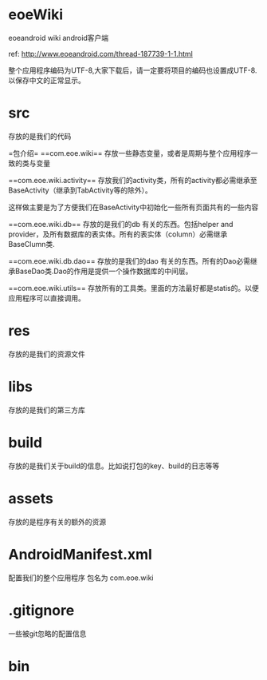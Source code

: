 ﻿eoeWiki
=======

eoeandroid wiki android客户端

ref:
http://www.eoeandroid.com/thread-187739-1-1.html

整个应用程序编码为UTF-8,大家下载后，请一定要将项目的编码也设置成UTF-8.以保存中文的正常显示。

src
========
存放的是我们的代码

=包介绍=
==com.eoe.wiki==
存放一些静态变量，或者是周期与整个应用程序一致的类与变量

==com.eoe.wiki.activity==
存放我们的activity类，所有的activity都必需继承至BaseActivity（继承到TabActivity等的除外）。

这样做主要是为了方便我们在BaseActivity中初始化一些所有页面共有的一些内容

==com.eoe.wiki.db==
存放的是我们的db 有关的东西。包括helper and provider，及所有数据库的表实体。所有的表实体（column）必需继承BaseClumn类.

==com.eoe.wiki.db.dao==
存放的是我们的dao 有关的东西。所有的Dao必需继承BaseDao类.Dao的作用是提供一个操作数据库的中间层。

==com.eoe.wiki.utils==
存放所有的工具类。里面的方法最好都是statis的。以便应用程序可以直接调用。

res
========
存放的是我们的资源文件

libs
========
存放的是我们的第三方库

build
========
存放的是我们关于build的信息。比如说打包的key、build的日志等等

assets
========
存放的是程序有关的额外的资源

AndroidManifest.xml
========
配置我们的整个应用程序
包名为 com.eoe.wiki

.gitignore
========
一些被git忽略的配置信息

bin
========